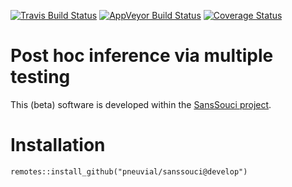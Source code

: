 [![Travis Build Status](https://travis-ci.org/pneuvial/sanssouci.svg?branch=master)](https://travis-ci.org/pneuvial/sanssouci)
[![AppVeyor Build Status](https://ci.appveyor.com/api/projects/status/github/pneuvial/sanssouci?branch=master&svg=true)](https://ci.appveyor.com/project/pneuvial/sanssouci)
[![Coverage Status](https://img.shields.io/codecov/c/github/pneuvial/sanssouci/master.svg)](https://codecov.io/github/pneuvial/sanssouci?branch=master)

# Post hoc inference via multiple testing

This (beta) software is developed within the [SansSouci project](https://www.math.univ-toulouse.fr/~pneuvial/SansSouci).

# Installation

```
remotes::install_github("pneuvial/sanssouci@develop")
```
